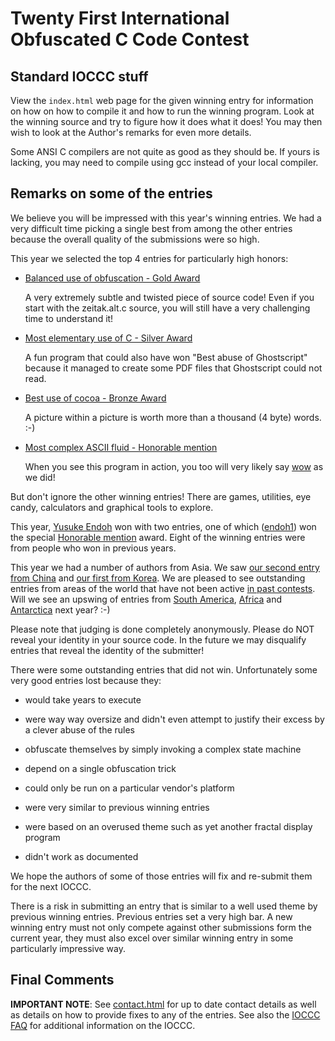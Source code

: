 # Twenty First International Obfuscated C Code Contest


## Standard IOCCC stuff

View the `index.html` web page for the given winning entry for information on how
on how to compile it and how to run the winning program.
Look at the winning source and try to figure how it does what it does!
You may then wish to look at the Author's remarks for even more details.

Some ANSI C compilers are not quite as good as they should be.  If
yours is lacking, you may need to compile using gcc instead of your
local compiler.


## Remarks on some of the entries

We believe you will be impressed with this year's winning entries.  We had
a very difficult time picking a single best from among the other entries
because the overall quality of the submissions were so high.

This year we selected the top 4 entries for particularly high honors:

*   [Balanced use of obfuscation - Gold Award](zeitak/index.html)

    A very extremely subtle and twisted piece of source code!
    Even if you start with the zeitak.alt.c source,
    you will still have a very challenging time to understand it!

*   [Most elementary use of C - Silver Award](hamano/index.html)

    A fun program that could also have won "Best abuse of
    Ghostscript" because it managed to create some PDF files
    that Ghostscript could not read.

*   [Best use of cocoa - Bronze Award](vik/index.html)

    A picture within a picture is worth more than a
    thousand (4 byte) words. :-)

*   [Most complex ASCII fluid - Honorable mention](endoh1/index.html)

    When you see this program in action, you too will
    very likely say
        [wow](https://web.archive.org/web/20240626134108/https://twitter.com/ioccc/status/247140812683628545)
        as we did!

But don't ignore the other winning entries!  There are games, utilities,
eye candy, calculators and graphical tools to explore.

This year, [Yusuke Endoh](../authors.html#Yusuke_Endoh) won with two entries, one of which
([endoh1](endoh1/index.html)) won the special [Honorable
mention](endoh1/index.html) award.  Eight of
the winning entries were from people who won in previous years.

This year we had a number of authors from Asia.  We saw [our second
entry from China](hou/index.html) and [our first from Korea](kang/index.html).  We are pleased to see
outstanding entries from areas of the world that have not been
active [in past contests](../years.html).  Will we see an upswing of entries
from [South America](https://en.wikipedia.org/wiki/South_America),
[Africa](https://en.wikipedia.org/wiki/Africa) and
[Antarctica](https://en.wikipedia.org/wiki/Antarctica) next year? :-)

Please note that judging is done completely anonymously.  Please
do NOT reveal your identity in your source code.  In the future we
may disqualify entries that reveal the identity of the submitter!

There were some outstanding entries that did not win.  Unfortunately
some very good entries lost because they:

+ would take years to execute

+ were way way oversize and didn't even attempt to justify their
  excess by a clever abuse of the rules

+ obfuscate themselves by simply invoking a complex
  state machine

+ depend on a single obfuscation trick

+ could only be run on a particular vendor's platform

+ were very similar to previous winning entries

+ were based on an overused theme such as yet another
  fractal display program

+ didn't work as documented

We hope the authors of some of those entries will fix and re-submit
them for the next IOCCC.

There is a risk in submitting an entry that is similar to a well
used theme by previous winning entries.  Previous entries set a very high
bar.  A new winning entry must not only compete against other submissions
form the current year, they must also excel over similar winning entry
in some particularly impressive way.


## Final Comments

**IMPORTANT NOTE**: See [contact.html](../contact.html) for up to date contact details
as well as details on how to provide fixes to any of the entries.
See also the [IOCCC FAQ](../faq.html) for additional information on the IOCCC.


<!--

    Copyright © 1984-2024 by Landon Curt Noll. All Rights Reserved.

    You are free to share and adapt this file under the terms of this license:

        Creative Commons Attribution-ShareAlike 4.0 International (CC BY-SA 4.0)

    For more information, see:

        https://creativecommons.org/licenses/by-sa/4.0/

-->
